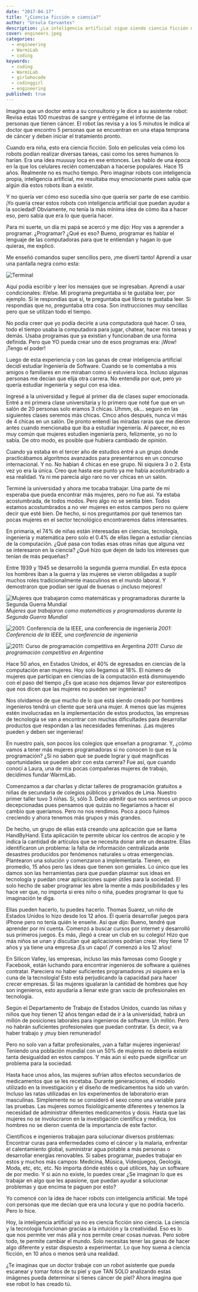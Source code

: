 ```yaml
---
date: "2017-04-17"
title: "¿Ciencia ficción o ciencia?"
author: "Ursula Cervantes"
description: ¿La inteligencia artificial sigue siendo ciencia ficción o nos está ayudando a cambiar el mundo? ¿Si aprendes a programar, tu podrás ser parte de este cambio?
cover: engineers.jpeg
categories:
  - engineering
  - WarmiLab
  - coding
keywords:
  - coding
  - WarmiLab
  - girlwhocode
  - codinggirl
  - engineering
published: true
---
```


Imagina que un doctor entra a su consultorio y le dice a su asistente robot: Revisa estas 100 muestras de sangre y entrégame el informe de las personas que tienen cáncer. El robot las revisa y a los 5 minutos le indica al doctor que encontro 5 personas que se encuentran en una etapa temprana de cáncer y deben iniciar el tratamiento pronto.

Cuando era niña, esto era ciencia ficción. Solo en películas veía cómo los robots podían realizar diversas tareas, casi como los seres humanos lo harían. Era una idea muuuuy loca en ese entonces. Les hablo de una época en la que los celulares recién comenzaban a hacerse populares. Hace 15 años. Realmente no es mucho tiempo. Pero imaginar robots con inteligencia propia, inteligencia artificial, me resultaba muy emocionante pues sabía que algún día estos robots iban a existir.

Y no quería ver cómo eso sucedía sino que quería ser parte de ese cambio. ¡Yo quería crear estos robots con inteligencia artificial que puedan ayudar a la sociedad! Obviamente, no tenía la más mínima idea de cómo iba a hacer eso, pero sabía que era lo que quería hacer.

Para mi suerte, un día mi papá se acercó y me dijo: Hoy vas a aprender a programar. ¿Programar? ¿Qué es eso? Bueno, programar es hablar el lenguaje de las computadoras para que te entiendan y hagan lo que quieras, me explicó.

Me enseñó comandos super sencillos pero, ¡me divertí tanto! Aprendí a usar una pantalla negra como esta:

![Terminal](./terminal.jpeg "Terminal")

Aquí podía escribir y leer los mensajes que se ingresaban. Aprendí a usar condicionales: if/else. Mi programa preguntaba si te gustaba leer, por ejemplo. Si le respondías que sí, te preguntaba qué libros te gustaba leer. Si respondías que no, preguntaba otra cosa. Son instrucciones muy sencillas pero que se utilizan todo el tiempo.

No podía creer que yo podía decirle a una computadora qué hacer. O sea, todo el tiempo usaba la computadora para jugar, chatear, hacer mis tareas y demás. Usaba programas que ya existían y funcionaban de una forma definida. Pero que YO pueda crear uno de esos programas era: ¡Wow! ¡Tengo el poder!

Luego de esta experiencia y con las ganas de crear inteligencia artificial decidí estudiar Ingeniería de Software. Cuando se lo comentaba a mis amigos o familiares en me miraban como si estuviera loca. Incluso algunas personas me decían que elija otra carrera. No entendía por qué, pero yo quería estudiar ingeniería y seguí con esa idea.

Ingresé a la universidad y llegué al primer día de clases super emocionada. Entré a mi primera clase universitaria y lo primero que noté fue que en un salón de 20 personas solo eramos 3 chicas. Uhmm, ok… seguro en las siguientes clases seremos más chicas. Cinco años después, nunca vi más de 4 chicas en un salón. De pronto entendí las miradas raras que me dieron antes cuando mencionaba que iba a estudiar ingeniería. Al parecer, no es muy común que mujeres estudien ingeniería pero, felizmente, yo no lo sabía. De otro modo, es posible que hubiera cambiado de opinión.

Cuando ya estaba en el tercer año de estudios entré a un grupo donde practicábamos algoritmos avanzados para presentarnos en un concurso internacional. Y no. No habían 4 chicas en ese grupo. Ni siquiera 3 o 2. Esta vez yo era la única. Creo que hasta ese punto ya me había acostumbrado a esa realidad. Ya ni me parecía algo raro no ver chicas en un salón.

Terminé la universidad y ahora me tocaba trabajar. Una parte de mí esperaba que pueda encontrar más mujeres, pero no fue así. Ya estaba acostumbrada, de todos modos. Pero algo no se sentía bien. Todos estamos acostumbrados a no ver mujeres en estos campos pero no quiere decir que esté bien. De hecho, si nos preguntamos por qué tenemos tan pocas mujeres en el sector tecnológico encontraremos datos interesantes.

En primaria, el 74% de niñas están interesadas en ciencias, tecnología, ingeniería y matemática pero solo el 0.4% de ellas llegan a estudiar ciencias de la computación. ¿Qué pasa con todas esas otras niñas que alguna vez se interesaron en la ciencia? ¿Qué hizo que dejen de lado los intereses que tenían de más pequeñas?

Entre 1939 y 1945 se desarrolló la segunda guerra mundial. En esta época los hombres iban a la guerra y las mujeres se vieron obligadas a suplir muchos roles tradicionalmente masculinos en el mundo laboral. Y demostraron que podían ser igual de buenas o ¡incluso mejores!

![Mujeres que trabajaron como matemáticas y programadoras durante la Segunda Guerra Mundial](./engineers.jpeg "Mujeres que trabajaron como matemáticas y programadoras durante la Segunda Guerra Mundial")
*Mujeres que trabajaron como matemáticas y programadoras durante la Segunda Guerra Mundial*

![2001: Conferencia de la IEEE, una conferencia de ingeniería](./oldpeople.jpeg "2001: Conferencia de la IEEE, una conferencia de ingeniería")
*2001: Conferencia de la IEEE, una conferencia de ingeniería*

![2011: Curso de programación competitiva en Argentina](./argentinacamp.jpeg "2011: Curso de programación competitiva en Argentina")
*2011: Curso de programación competitiva en Argentina*

Hace 50 años, en Estados Unidos, el 40% de egresados en ciencias de la computación eran mujeres. Hoy solo llegamos al 18%. El número de mujeres que participan en ciencias de la computación está disminuyendo con el paso del tiempo ¿Es que acaso nos dejamos llevar por estereotipos que nos dicen que las mujeres no pueden ser ingenieras?

Nos olvidamos de que mucho de lo que está siendo creado por hombres ingenieros tendrá un cliente que será una mujer. A menos que las mujeres estén involucradas en la implementación de estos productos, las empresas de tecnología se van a encontrar con muchas dificultades para desarrollar productos que respondan a las necesidades femeninas. ¡Las mujeres pueden y deben ser ingenieras!

En nuestro país, son pocos los colegios que enseñan a programar. Y, ¿cómo vamos a tener más mujeres programadoras si no conocen lo que es la programación? ¿Si no saben qué se puede lograr y qué magníficas oportunidades se pueden abrir con esta carrera? Fue así, que cuando conocí a Laura, una de mis pocas compañeras mujeres de trabajo, decidimos fundar WarmiLab.

Comenzamos a dar charlas y dictar talleres de programación gratuitos a niñas de secundaria de colegios públicos y privados de Lima. Nuestro primer taller tuvo 3 niñas. Sí, sólo 3. Debo admitir que nos sentimos un poco decepcionadas pues pensamos que quizás no llegaríamos a hacer el cambio que queríamos. Pero no nos rendimos. Poco a poco fuimos creciendo y ahora tenemos más grupos y más grandes.

De hecho, un grupo de ellas está creando una aplicación que se llama HandByHand. Esta aplicación te permite ubicar los centros de acopio y te indica la cantidad de artículos que se necesita donar ante un desastre. Ellas identificaron un problema: la falta de información centralizada ante desastres producidos por fenómenos naturales u otras emergencias. Plantearon una solución y comenzaron a implementarla. Tienen, en promedio, 15 años pero las ideas que tienen son geniales. Lo único que les damos son las herramientas para que puedan plasmar sus ideas en tecnología y puedan crear aplicaciones super útiles para la sociedad. El solo hecho de saber programar les abre la mente a más posibilidades y les hace ver que, no importa si eres niño o niña, puedes programar lo que tu imaginación te diga.

Ellas pueden hacerlo, tu puedes hacerlo. Thomas Suarez, un niño de Estados Unidos lo hizo desde los 12 años. Él quería desarrollar juegos para iPhone pero no tenía quién le enseñe. Así que dijo: Bueno, tendré que aprender por mi cuenta. Comenzó a buscar cursos por internet y desarrolló sus primeros juegos. Es más, ¡llegó a crear un club en su colegio! Hizo que más niños se unan y discutían qué aplicaciones podrían crear. Hoy tiene 17 años y ya tiene una empresa ¡Es un capo! ¡Y comenzó a los 12 años!

En Silicon Valley, las empresas, incluso las más famosas como Google y Facebook, están luchando para encontrar ingenieros de software a quiénes contratar. Pareciera no haber suficientes programadores ¡ni siquiera en la cuna de la tecnología! Esto está perjudicando la capacidad para hacer crecer empresas. Si las mujeres igualaran la cantidad de hombres que hoy son ingenieros, esto ayudaría a llenar este gran vacío de profesionales en tecnología.

Según el Departamento de Trabajo de Estados Unidos, cuando las niñas y niños que hoy tienen 12 años tengan edad de ir a la universidad, habrá un millón de posiciones laborales para ingenieros de software. Un millón. Pero no habrán suficientes profesionales que puedan contratar. Es decir, va a haber trabajo y ¡muy bien remunerado!

Pero no solo van a faltar profesionales, ¡van a faltar mujeres ingenieras! Teniendo una población mundial con un 50% de mujeres no debería existir tanta desigualdad en estos campos. Y más aún si esto puede significar un problema para la sociedad.

Hasta hace unos años, las mujeres sufrían altos efectos secundarios de medicamentos que se les recetaba. Durante generaciones, el modelo utilizado en la investigación y el diseño de medicamentos ha sido un varón. Incluso las ratas utilizadas en los experimentos de laboratorio eran masculinas. Simplemente no se consideró el sexo como una variable para las pruebas. Las mujeres somos fisiológicamente diferentes y tenemos la necesidad de administrar diferentes medicamentos y dosis. Hasta que las mujeres no se involucraron en la investigación científica y médica, los hombres no se dieron cuenta de la importancia de este factor.

Científicos e ingenieros trabajan para solucionar diversos problemas: Encontrar curas para enfermedades como el cáncer y la malaria, enfrentar el calentamiento global, suministrar agua potable a más personas o desarrollar energías renovables. Si sabes programar, puedes trabajar en estos y muchos más campos: Medicina, Música, Videojuegos, Geología, Moda, etc, etc, etc. No importa dónde estés o qué utilices, hay un software de por medio. Y si aún no existe, lo puedes crear ¿Se imaginan lo que es trabajar en algo que les apasione, que puedan ayudar a solucionar problemas y que encima te paguen por esto?

Yo comencé con la idea de hacer robots con inteligencia artificial. Me topé con personas que me decían que era una locura y que no podría hacerlo. Pero lo hice.

Hoy, la inteligencia artificial ya no es ciencia ficción sino ciencia. La ciencia y la tecnología funcionan gracias a la intuición y la creatividad. Eso es lo que nos permite ver más allá y nos permite crear cosas nuevas. Pero sobre todo, te permite cambiar el mundo. Solo necesitas tener las ganas de hacer algo diferente y estar dispuesto a experimentar. Lo que hoy suena a ciencia ficción, en 10 años o menos será una realidad.

¿Te imaginas que un doctor trabaje con un robot asistente que pueda escanear y tomar fotos de tu piel y que TAN SOLO analizando estas imágenes pueda determinar si tienes cáncer de piel? Ahora imagina que ese robot lo has creado tú.
